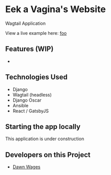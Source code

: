 # Eek a Vagina's Website

Wagtail Application  

View a live example here: [foo](https://foo.herokuapp.com/)

## Features (WIP)
- 

## Technologies Used
- Django
- Wagtail (headless)
- Django Oscar
- Ansible
- React / GatsbyJS

## Starting the app locally

This application is under construction

## Developers on this Project
- [Dawn Wages](https://github.com/dawnwages)